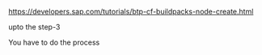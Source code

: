 https://developers.sap.com/tutorials/btp-cf-buildpacks-node-create.html

upto the step-3

You have to do the process
